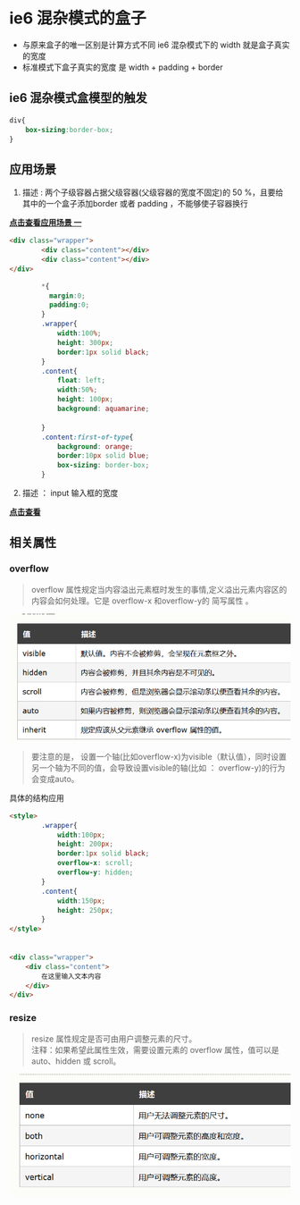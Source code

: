 # ie6 混杂模式的盒子
- 与原来盒子的唯一区别是计算方式不同
ie6 混杂模式下的 width 就是盒子真实的宽度   
- 标准模式下盒子真实的宽度 是 width + padding + border
## ie6 混杂模式盒模型的触发
```css
div{
    box-sizing:border-box;
}
```
## 应用场景

1. 描述 : 两个子级容器占据父级容器(父级容器的宽度不固定)的 50 %，且要给其中的一个盒子添加border 或者 padding ，不能够使子容器换行

[**点击查看应用场景 一**](http://www.msse.vip/Accumulation/CSS/border_boxApply1.html)
```html
<div class="wrapper">
        <div class="content"></div>
        <div class="content"></div>
</div>
```
```css
        *{
          margin:0;
          padding:0;  
        }
        .wrapper{
            width:100%;
            height: 300px;
            border:1px solid black;
        }
        .content{
            float: left;
            width:50%;
            height: 100px;
            background: aquamarine;

        }
        .content:first-of-type{
            background: orange;
            border:10px solid blue;
            box-sizing: border-box;
        }
```
2. 描述 ： input 输入框的宽度

[**点击查看**]()

## 相关属性
### overflow 
> overflow 属性规定当内容溢出元素框时发生的事情,定义溢出元素内容区的内容会如何处理。它是 overflow-x 和overflow-y的 简写属性 。


![overflow 的属性值](../img/overflow.png)

> 要注意的是，  设置一个轴(比如overflow-x)为visible（默认值），同时设置另一个轴为不同的值，会导致设置visible的轴(比如 ： overflow-y)的行为会变成auto。 

具体的结构应用
```html
<style>
        .wrapper{
            width:100px;
            height: 200px;
            border:1px solid black;
            overflow-x: scroll;
            overflow-y: hidden;
        }
        .content{
            width:150px;
            height: 250px;
        }
</style>


<div class="wrapper">
    <div class="content">
        在这里输入文本内容
    </div>
</div>
```
### resize
> resize 属性规定是否可由用户调整元素的尺寸。     
注释：如果希望此属性生效，需要设置元素的 overflow 属性，值可以是 auto、hidden 或 scroll。

![](../img/resize.png)